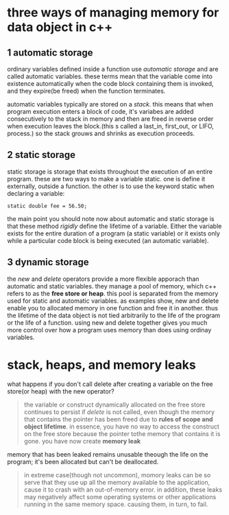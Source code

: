 # three ways of managing memory for data object in c++

## 1 automatic storage
ordinary variables defined inside a function use *automatic storage* and are called automatic variables. these terms mean that the variable come into existence automatically when the code block containing them is invoked, and they expire(be freed) when the function terminates.

automatic variables typically are stored on a *stack*. this means that when program execution enters a block of code, it's variabes are added consecutively to the stack in memory and then are freed in reverse order when execution leaves the block.(this s called a last_in, first_out, or LIFO, process.) so the stack grouws and shrinks as execution proceeds.

## 2 static storage
static storage is storage that exists throughout the execution of an entire program. these are two ways to make a variable static. one is define it externally, outside a function. the other is to use the keyword static when declaring a variable:
~~~
static double fee = 56.50;
~~~

the main point you should note now about automatic and static storage is that these method *rigidly* define the lifetime of a variable. Either the variable exists for the entire duration of a program (a static variable) or it exists only while a particular code block is being executed (an automatic variable).

## 3 dynamic storage
the *new* and *delete* operators provide a more flexible apporach than automatic and static variables. they manage a pool of memory, which c++ refers to as the **free store or heap**. this pool is separated from the memory used for static and automatic variables. as examples show, new and delete enable you to allocated memory in one function and free it in another. thus the lifetime of the data object is not tied arbitrarily to the life of the program or the life of a function. using new and delete together gives you much more control over how a program uses memory than does using ordinay variables.


# stack, heaps, and memory leaks
what happens if you don't call delete after creating a variable on the free store(or heap) with the new operator?

> the variable or construct dynamically allocated on the free store continues to persist if *delete* is not called, even though the memory that contains the pointer has been freed due to **rules of scope and object lifetime**. in essence, you have no way to access the construct on the free store because the pointer tothe memory that contains it is gone. you have now create **memory leak**

memory that has been leaked remains unusable theough the life on the program; it's been allocated but can't be deallocated.

> in extreme case(though not uncommon), momory leaks can be so serve that they use up all the memory available to the application, cause it to crash with an out-of-memory error. in addition, these leaks may negatively affect some operating systems or other applications running in the same memory space. causing them, in turn, to fail.
